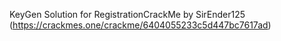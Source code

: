 KeyGen Solution for RegistrationCrackMe by SirEnder125 (https://crackmes.one/crackme/6404055233c5d447bc7617ad)
